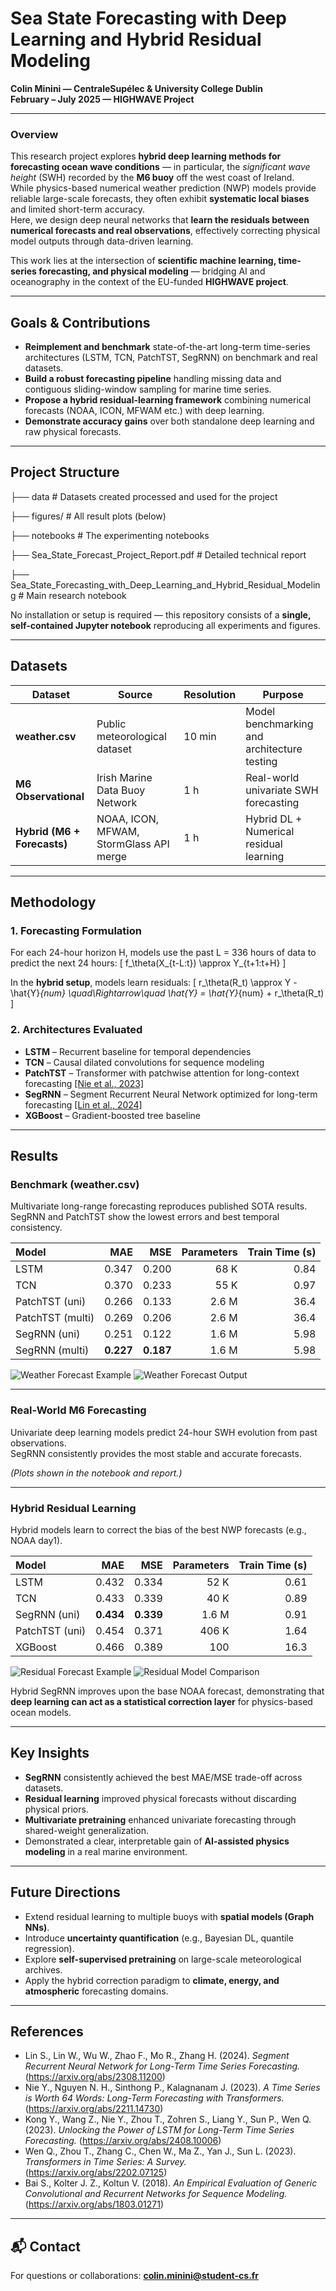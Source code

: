 # Sea State Forecasting with Deep Learning and Hybrid Residual Modeling
**Colin Minini — CentraleSupélec & University College Dublin**  
**February – July 2025 — HIGHWAVE Project**  

---

### Overview
This research project explores **hybrid deep learning methods for forecasting ocean wave conditions** — in particular, the *significant wave height* (SWH) recorded by the **M6 buoy** off the west coast of Ireland.  
While physics-based numerical weather prediction (NWP) models provide reliable large-scale forecasts, they often exhibit **systematic local biases** and limited short-term accuracy.  
Here, we design deep neural networks that **learn the residuals between numerical forecasts and real observations**, effectively correcting physical model outputs through data-driven learning.

This work lies at the intersection of **scientific machine learning, time-series forecasting, and physical modeling** — bridging AI and oceanography in the context of the EU-funded **HIGHWAVE project**.

---

## Goals & Contributions
- **Reimplement and benchmark** state-of-the-art long-term time-series architectures (LSTM, TCN, PatchTST, SegRNN) on benchmark and real datasets.  
- **Build a robust forecasting pipeline** handling missing data and contiguous sliding-window sampling for marine time series.  
- **Propose a hybrid residual-learning framework** combining numerical forecasts (NOAA, ICON, MFWAM etc.) with deep learning.  
- **Demonstrate accuracy gains** over both standalone deep learning and raw physical forecasts.  

---

## Project Structure

├── data # Datasets created processed and used for the project

├── figures/ # All result plots (below)

├── notebooks # The experimenting notebooks

├── Sea_State_Forecast_Project_Report.pdf # Detailed technical report

├── Sea_State_Forecasting_with_Deep_Learning_and_Hybrid_Residual_Modeling # Main research notebook


No installation or setup is required — this repository consists of a **single, self-contained Jupyter notebook** reproducing all experiments and figures.

---

## Datasets
| Dataset | Source | Resolution | Purpose |
|----------|---------|-------------|----------|
| **weather.csv** | Public meteorological dataset | 10 min | Model benchmarking and architecture testing |
| **M6 Observational** | Irish Marine Data Buoy Network | 1 h | Real-world univariate SWH forecasting |
| **Hybrid (M6 + Forecasts)** | NOAA, ICON, MFWAM, StormGlass API merge | 1 h | Hybrid DL + Numerical residual learning |

---

## Methodology
### 1. Forecasting Formulation
For each 24-hour horizon H, models use the past L = 336 hours of data to predict the next 24 hours:
\[
f_\theta(X_{t-L:t}) \approx Y_{t+1:t+H}
\]

In the **hybrid setup**, models learn residuals:
\[
r_\theta(R_t) \approx Y - \hat{Y}_{num}
\quad\Rightarrow\quad
\hat{Y} = \hat{Y}_{num} + r_\theta(R_t)
\]

### 2. Architectures Evaluated
- **LSTM** – Recurrent baseline for temporal dependencies  
- **TCN** – Causal dilated convolutions for sequence modeling  
- **PatchTST** – Transformer with patchwise attention for long-context forecasting [[Nie et al., 2023]](#references)  
- **SegRNN** – Segment Recurrent Neural Network optimized for long-term forecasting [[Lin et al., 2024]](#references)  
- **XGBoost** – Gradient-boosted tree baseline  

---

## Results

### Benchmark (weather.csv)
Multivariate long-range forecasting reproduces published SOTA results.  
SegRNN and PatchTST show the lowest errors and best temporal consistency.

| Model | MAE | MSE | Parameters | Train Time (s) |
|:------|----:|----:|------------:|---------------:|
| LSTM | 0.347 | 0.200 | 68 K | 0.84 |
| TCN | 0.370 | 0.233 | 55 K | 0.97 |
| PatchTST (uni) | 0.266 | 0.133 | 2.6 M | 36.4 |
| PatchTST (multi) | 0.269 | 0.206 | 2.6 M | 36.4 |
| SegRNN (uni) | 0.251 | 0.122 | 1.6 M | 5.98 |
| SegRNN (multi) | **0.227** | **0.187** | 1.6 M | 5.98 |

![Weather Forecast Example](figures/Weather_One_Sample_with_context.png)
![Weather Forecast Output](figures/Weather_One_Sample_just_Output.png)

---

### Real-World M6 Forecasting
Univariate deep learning models predict 24-hour SWH evolution from past observations.  
SegRNN consistently provides the most stable and accurate forecasts.

*(Plots shown in the notebook and report.)*

---

### Hybrid Residual Learning
Hybrid models learn to correct the bias of the best NWP forecasts (e.g., NOAA day1).

| Model | MAE | MSE | Parameters | Train Time (s) |
|:------|----:|----:|------------:|---------------:|
| LSTM | 0.432 | 0.334 | 52 K | 0.61 |
| TCN | 0.433 | 0.339 | 40 K | 0.89 |
| SegRNN (uni) | **0.434** | **0.339** | 1.6 M | 0.91 |
| PatchTST (uni) | 0.454 | 0.371 | 406 K | 1.64 |
| XGBoost | 0.466 | 0.389 | 100 | 16.3 |

![Residual Forecast Example](figures/Residuals_One_Sample_with_context.png)
![Residual Model Comparison](figures/Residuals_Model_Comparison.png)

Hybrid SegRNN improves upon the base NOAA forecast, demonstrating that **deep learning can act as a statistical correction layer** for physics-based ocean models.

---

## Key Insights
- **SegRNN** consistently achieved the best MAE/MSE trade-off across datasets.  
- **Residual learning** improved physical forecasts without discarding physical priors.  
- **Multivariate pretraining** enhanced univariate forecasting through shared-weight generalization.  
- Demonstrated a clear, interpretable gain of **AI-assisted physics modeling** in a real marine environment.  

---

## Future Directions
- Extend residual learning to multiple buoys with **spatial models (Graph NNs)**.  
- Introduce **uncertainty quantification** (e.g., Bayesian DL, quantile regression).  
- Explore **self-supervised pretraining** on large-scale meteorological archives.  
- Apply the hybrid correction paradigm to **climate, energy, and atmospheric** forecasting domains.

---

## References
- Lin S., Lin W., Wu W., Zhao F., Mo R., Zhang H. (2024). *Segment Recurrent Neural Network for Long-Term Time Series Forecasting.* (https://arxiv.org/abs/2308.11200)
- Nie Y., Nguyen N. H., Sinthong P., Kalagnanam J. (2023). *A Time Series is Worth 64 Words: Long-Term Forecasting with Transformers.*  (https://arxiv.org/abs/2211.14730)
- Kong Y., Wang Z., Nie Y., Zhou T., Zohren S., Liang Y., Sun P., Wen Q. (2023). *Unlocking the Power of LSTM for Long-Term Time Series Forecasting.* (https://arxiv.org/abs/2408.10006)
- Wen Q., Zhou T., Zhang C., Chen W., Ma Z., Yan J., Sun L. (2023). *Transformers in Time Series: A Survey.* (https://arxiv.org/abs/2202.07125)
- Bai S., Kolter J. Z., Koltun V. (2018). *An Empirical Evaluation of Generic Convolutional and Recurrent Networks for Sequence Modeling.* (https://arxiv.org/abs/1803.01271)

---

## 📬 Contact
For questions or collaborations: **colin.minini@student-cs.fr**